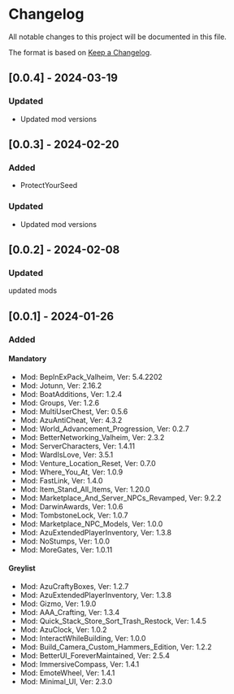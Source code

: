 # Changelog

All notable changes to this project will be documented in this file.

The format is based on [Keep a Changelog](https://keepachangelog.com/en/1.0.0/).

## [0.0.4] - 2024-03-19

### Updated

- Updated mod versions

## [0.0.3] - 2024-02-20

### Added

- ProtectYourSeed

### Updated

- Updated mod versions

## [0.0.2] - 2024-02-08

### Updated

updated mods

## [0.0.1] - 2024-01-26

### Added

#### Mandatory

- Mod: BepInExPack_Valheim, Ver: 5.4.2202
- Mod: Jotunn, Ver: 2.16.2
- Mod: BoatAdditions, Ver: 1.2.4
- Mod: Groups, Ver: 1.2.6
- Mod: MultiUserChest, Ver: 0.5.6
- Mod: AzuAntiCheat, Ver: 4.3.2
- Mod: World_Advancement_Progression, Ver: 0.2.7
- Mod: BetterNetworking_Valheim, Ver: 2.3.2
- Mod: ServerCharacters, Ver: 1.4.11
- Mod: WardIsLove, Ver: 3.5.1
- Mod: Venture_Location_Reset, Ver: 0.7.0
- Mod: Where_You_At, Ver: 1.0.9
- Mod: FastLink, Ver: 1.4.0
- Mod: Item_Stand_All_Items, Ver: 1.20.0
- Mod: Marketplace_And_Server_NPCs_Revamped, Ver: 9.2.2
- Mod: DarwinAwards, Ver: 1.0.6
- Mod: TombstoneLock, Ver: 1.0.7
- Mod: Marketplace_NPC_Models, Ver: 1.0.0
- Mod: AzuExtendedPlayerInventory, Ver: 1.3.8
- Mod: NoStumps, Ver: 1.0.0
- Mod: MoreGates, Ver: 1.0.11

#### Greylist

- Mod: AzuCraftyBoxes, Ver: 1.2.7
- Mod: AzuExtendedPlayerInventory, Ver: 1.3.8
- Mod: Gizmo, Ver: 1.9.0
- Mod: AAA_Crafting, Ver: 1.3.4
- Mod: Quick_Stack_Store_Sort_Trash_Restock, Ver: 1.4.5
- Mod: AzuClock, Ver: 1.0.2
- Mod: InteractWhileBuilding, Ver: 1.0.0
- Mod: Build_Camera_Custom_Hammers_Edition, Ver: 1.2.2
- Mod: BetterUI_ForeverMaintained, Ver: 2.5.4
- Mod: ImmersiveCompass, Ver: 1.4.1
- Mod: EmoteWheel, Ver: 1.4.1
- Mod: Minimal_UI, Ver: 2.3.0
